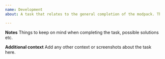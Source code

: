 ```yaml
---
name: Development
about: A task that relates to the general completion of the modpack. This should only be used by Contributors.

---
```


**Notes**
Things to keep on mind when completing the task, possible solutions etc.

**Additional context**
Add any other context or screenshots about the task here.

